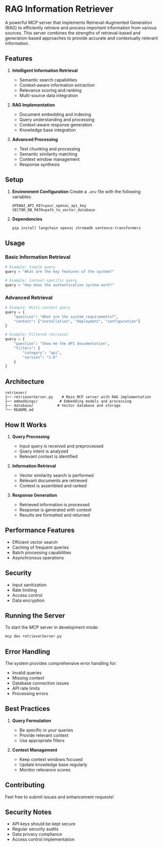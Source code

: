 # RAG Information Retriever

A powerful MCP server that implements Retrieval-Augmented Generation (RAG) to efficiently retrieve and process important information from various sources. This server combines the strengths of retrieval-based and generation-based approaches to provide accurate and contextually relevant information.

## Features

1. **Intelligent Information Retrieval**
   - Semantic search capabilities
   - Context-aware information extraction
   - Relevance scoring and ranking
   - Multi-source data integration

2. **RAG Implementation**
   - Document embedding and indexing
   - Query understanding and processing
   - Context-aware response generation
   - Knowledge base integration

3. **Advanced Processing**
   - Text chunking and processing
   - Semantic similarity matching
   - Context window management
   - Response synthesis

## Setup

1. **Environment Configuration**
   Create a `.env` file with the following variables:
   ```
   OPENAI_API_KEY=your_openai_api_key
   VECTOR_DB_PATH=path_to_vector_database
   ```

2. **Dependencies**
   ```bash
   pip install langchain openai chromadb sentence-transformers
   ```

## Usage

### Basic Information Retrieval

```python
# Example: Simple query
query = "What are the key features of the system?"

# Example: Context-specific query
query = "How does the authentication system work?"
```

### Advanced Retrieval

```python
# Example: Multi-context query
query = {
    "question": "What are the system requirements?",
    "context": ["installation", "deployment", "configuration"]
}

# Example: Filtered retrieval
query = {
    "question": "Show me the API documentation",
    "filters": {
        "category": "api",
        "version": "2.0"
    }
}
```

## Architecture

```
retriever/
├── retrieverServer.py    # Main MCP server with RAG implementation
├── embeddings/          # Embedding models and processing
├── database/           # Vector database and storage
└── README.md
```

## How It Works

1. **Query Processing**
   - Input query is received and preprocessed
   - Query intent is analyzed
   - Relevant context is identified

2. **Information Retrieval**
   - Vector similarity search is performed
   - Relevant documents are retrieved
   - Context is assembled and ranked

3. **Response Generation**
   - Retrieved information is processed
   - Response is generated with context
   - Results are formatted and returned

## Performance Features

- Efficient vector search
- Caching of frequent queries
- Batch processing capabilities
- Asynchronous operations

## Security

- Input sanitization
- Rate limiting
- Access control
- Data encryption

## Running the Server

To start the MCP server in development mode:

```bash
mcp dev retrieverServer.py
```

## Error Handling

The system provides comprehensive error handling for:
- Invalid queries
- Missing context
- Database connection issues
- API rate limits
- Processing errors

## Best Practices

1. **Query Formulation**
   - Be specific in your queries
   - Provide relevant context
   - Use appropriate filters

2. **Context Management**
   - Keep context windows focused
   - Update knowledge base regularly
   - Monitor relevance scores

## Contributing

Feel free to submit issues and enhancement requests!

## Security Notes

- API keys should be kept secure
- Regular security audits
- Data privacy compliance
- Access control implementation
